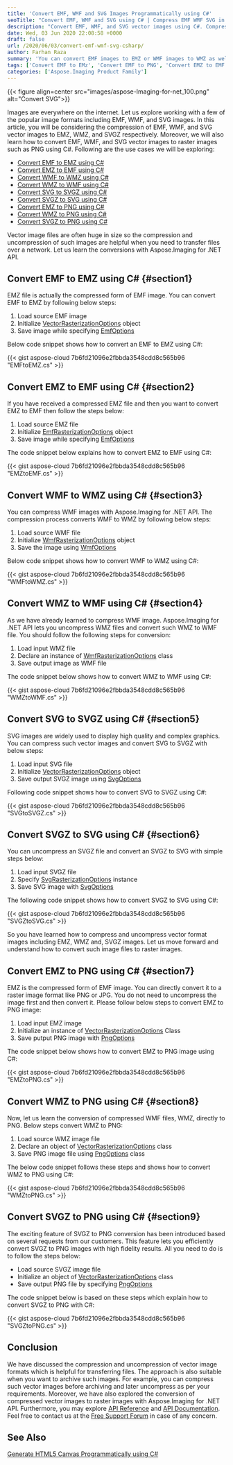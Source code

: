 ```yaml
---
title: 'Convert EMF, WMF and SVG Images Programmatically using C#'
seoTitle: "Convert EMF, WMF and SVG using C# | Compress EMF WMF SVG in C#"
description: "Convert EMF, WMF, and SVG vector images using C#. Compress EMF to EMZ, WMF to WMZ, SVG to SVGZ. Convert EMF, WMF, SVG to PNG in C# or VB.NET."
date: Wed, 03 Jun 2020 22:08:58 +0000
draft: false
url: /2020/06/03/convert-emf-wmf-svg-csharp/
author: Farhan Raza
summary: 'You can convert EMF images to EMZ or WMF images to WMZ as well as SVG images to SVGZ and other way around. Convert EMF, WMF and SVG to PNG images.'
tags: ['Convert EMF to EMz', 'Convert EMF to PNG', 'Convert EMZ to EMF', 'Convert SVG to PNG', 'Convert SVG to SVGZ', 'Convert SVGZ to SVG', 'Convert WMF to PNG', 'Convert WMF to WMZ', 'Convert WMZ to WMF']
categories: ['Aspose.Imaging Product Family']
---
```




{{< figure align=center src="images/aspose-Imaging-for-net_100.png" alt="Convert SVG">}}


Images are everywhere on the internet. Let us explore working with a few of the popular image formats including EMF, WMF, and SVG images. In this article, you will be considering the compression of EMF, WMF, and SVG vector images to EMZ, WMZ, and SVGZ respectively. Moreover, we will also learn how to convert EMF, WMF, and SVG vector images to raster images such as PNG using C#. Following are the use cases we will be exploring:

*   [Convert EMF to EMZ using C#][1]
*   [Convert EMZ to EMF using C#][2]
*   [Convert WMF to WMZ using C#][3]
*   [Convert WMZ to WMF using C#][4]
*   [Convert SVG to SVGZ using C#][5]
*   [Convert SVGZ to SVG using C#][6]
*   [Convert EMZ to PNG using C#][7]
*   [Convert WMZ to PNG using C#][8]
*   [Convert SVGZ to PNG using C#][9]

Vector image files are often huge in size so the compression and uncompression of such images are helpful when you need to transfer files over a network. Let us learn the conversions with Aspose.Imaging for .NET API.

## Convert EMF to EMZ using C# {#section1}

EMZ file is actually the compressed form of EMF image. You can convert EMF to EMZ by following below steps:

1.  Load source EMF image
2.  Initialize [VectorRasterizationOptions][10] object
3.  Save image while specifying [EmfOptions][11]

Below code snippet shows how to convert an EMF to EMZ using C#:

{{< gist aspose-cloud 7b6fd21096e2fbbda3548cdd8c565b96 "EMFtoEMZ.cs" >}}

## Convert EMZ to EMF using C# {#section2}

If you have received a compressed EMZ file and then you want to convert EMZ to EMF then follow the steps below:

1.  Load source EMZ file
2.  Initialize [EmfRasterizationOptions][12] object
3.  Save image while specifying [EmfOptions][13]

The code snippet below explains how to convert EMZ to EMF using C#:

{{< gist aspose-cloud 7b6fd21096e2fbbda3548cdd8c565b96 "EMZtoEMF.cs" >}}

## Convert WMF to WMZ using C# {#section3}

You can compress WMF images with Aspose.Imaging for .NET API. The compression process converts WMF to WMZ by following below steps:

1.  Load source WMF file
2.  Initialize [WmfRasterizationOptions][14] object
3.  Save the image using [WmfOptions][15]

Below code snippet shows how to convert WMF to WMZ using C#:

{{< gist aspose-cloud 7b6fd21096e2fbbda3548cdd8c565b96 "WMFtoWMZ.cs" >}}

## Convert WMZ to WMF using C# {#section4}

As we have already learned to compress WMF image. Aspose.Imaging for .NET API lets you uncompress WMZ files and convert such WMZ to WMF file. You should follow the following steps for conversion:

1.  Load input WMZ file
2.  Declare an instance of [WmfRasterizationOptions][16] class
3.  Save output image as WMF file

The code snippet below shows how to convert WMZ to WMF using C#:

{{< gist aspose-cloud 7b6fd21096e2fbbda3548cdd8c565b96 "WMZtoWMF.cs" >}}

## Convert SVG to SVGZ using C# {#section5}

SVG images are widely used to display high quality and complex graphics. You can compress such vector images and convert SVG to SVGZ with below steps:

1.  Load input SVG file
2.  Initialize [VectorRasterizationOptions][17] object
3.  Save output SVGZ image using [SvgOptions][18]

Following code snippet shows how to convert SVG to SVGZ using C#:

{{< gist aspose-cloud 7b6fd21096e2fbbda3548cdd8c565b96 "SVGtoSVGZ.cs" >}}

## Convert SVGZ to SVG using C# {#section6}

You can uncompress an SVGZ file and convert an SVGZ to SVG with simple steps below:

1.  Load input SVGZ file
2.  Specify [SvgRasterizationOptions][19] instance
3.  Save SVG image with [SvgOptions][20]

The following code snippet shows how to convert SVGZ to SVG using C#:

{{< gist aspose-cloud 7b6fd21096e2fbbda3548cdd8c565b96 "SVGZtoSVG.cs" >}}

So you have learned how to compress and uncompress vector format images including EMZ, WMZ and, SVGZ images. Let us move forward and understand how to convert such image files to raster images.

## Convert EMZ to PNG using C# {#section7}

EMZ is the compressed form of EMF image. You can directly convert it to a raster image format like PNG or JPG. You do not need to uncompress the image first and then convert it. Please follow below steps to convert EMZ to PNG image:

1.  Load input EMZ image
2.  Initialize an instance of [VectorRasterizationOptions][21] Class
3.  Save putput PNG image with [PngOptions][22]

The code snippet below shows how to convert EMZ to PNG image using C#:

{{< gist aspose-cloud 7b6fd21096e2fbbda3548cdd8c565b96 "EMZtoPNG.cs" >}}

## Convert WMZ to PNG using C# {#section8}

Now, let us learn the conversion of compressed WMF files, WMZ, directly to PNG. Below steps convert WMZ to PNG:

1.  Load source WMZ image file
2.  Declare an object of [VectorRasterizationOptions][23] class
3.  Save PNG image file using [PngOptions][24] class

The below code snippet follows these steps and shows how to convert WMZ to PNG using C#:

{{< gist aspose-cloud 7b6fd21096e2fbbda3548cdd8c565b96 "WMZtoPNG.cs" >}}

## Convert SVGZ to PNG using C# {#section9}

The exciting feature of SVGZ to PNG conversion has been introduced based on several requests from our customers. This feature lets you efficiently convert SVGZ to PNG images with high fidelity results. All you need to do is to follow the steps below:

*   Load source SVGZ image file
*   Initialize an object of [VectorRasterizationOptions][25] class
*   Save output PNG file by specifying [PngOptions][26]

The code snippet below is based on these steps which explain how to convert SVGZ to PNG with C#:

{{< gist aspose-cloud 7b6fd21096e2fbbda3548cdd8c565b96 "SVGZtoPNG.cs" >}}

## Conclusion

We have discussed the compression and uncompression of vector image formats which is helpful for transferring files. The approach is also suitable when you want to archive such images. For example, you can compress such vector images before archiving and later uncompress as per your requirements. Moreover, we have also explored the conversion of compressed vector images to raster images with Aspose.Imaging for .NET API. Furthermore, you may explore [API Reference][27] and [API Documentation][28]. Feel free to contact us at the [Free Support Forum][29] in case of any concern.

## See Also

[Generate HTML5 Canvas Programmatically using C#][30]




[1]: #section1
[2]: #section2
[3]: #section3
[4]: #section4
[5]: #section5
[6]: #section6
[7]: #section7
[8]: #section8
[9]: #section9
[10]: https://apireference.aspose.com/cad/net/aspose.cad.imageoptions/vectorrasterizationoptions
[11]: https://apireference.aspose.com/imaging/net/aspose.imaging.imageoptions/emfoptions
[12]: https://apireference.aspose.com/imaging/net/aspose.imaging.imageoptions/emfrasterizationoptions
[13]: https://apireference.aspose.com/imaging/net/aspose.imaging.imageoptions/emfoptions
[14]: https://apireference.aspose.com/imaging/net/aspose.imaging.imageoptions/wmfrasterizationoptions
[15]: https://apireference.aspose.com/imaging/net/aspose.imaging.imageoptions/wmfoptions
[16]: https://apireference.aspose.com/imaging/net/aspose.imaging.imageoptions/wmfrasterizationoptions
[17]: https://apireference.aspose.com/cad/net/aspose.cad.imageoptions/vectorrasterizationoptions
[18]: https://apireference.aspose.com/imaging/net/aspose.imaging.imageoptions/svgoptions
[19]: https://apireference.aspose.com/imaging/net/aspose.imaging.imageoptions/svgrasterizationoptions
[20]: https://apireference.aspose.com/imaging/net/aspose.imaging.imageoptions/svgoptions
[21]: https://apireference.aspose.com/cad/net/aspose.cad.imageoptions/vectorrasterizationoptions
[22]: https://apireference.aspose.com/imaging/net/aspose.imaging.imageoptions/pngoptions
[23]: https://apireference.aspose.com/cad/net/aspose.cad.imageoptions/vectorrasterizationoptions
[24]: https://apireference.aspose.com/imaging/net/aspose.imaging.imageoptions/pngoptions
[25]: https://apireference.aspose.com/cad/net/aspose.cad.imageoptions/vectorrasterizationoptions
[26]: https://apireference.aspose.com/imaging/net/aspose.imaging.imageoptions/pngoptions
[27]: https://apireference.aspose.com/imaging/net
[28]: https://docs.aspose.com/display/imagingnet/Home
[29]: https://forum.aspose.com/c/imaging
[30]: https://blog.aspose.com/2020/06/01/generate-html5-canvas-programmatically-using-csharp-vb.net/





